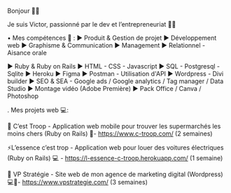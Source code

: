 Bonjour 👋🏻 

Je suis Victor, passionné par le dev et l’entrepreneuriat 📣🚀

• Mes compétences 💪 :
▶︎ Produit & Gestion de projet
▶︎ Développement web
▶︎ Graphisme & Communication 
▶︎ Management
▶︎ Relationnel - Aisance orale

▶︎ Ruby & Ruby on Rails 
▶︎ HTML - CSS - Javascript
▶︎ SQL - Postgresql - Sqlite
▶︎ Heroku
▶︎ Figma
▶︎ Postman - Utilisation d'API
▶︎ Wordpress - Divi builder
▶︎ SEO & SEA - Google ads / Google analytics / Tag manager / Data Studio
▶︎ Montage vidéo (Adobe Première)
▶︎ Pack Office / Canva / Photoshop 

. Mes projets web 💻: 

🛒 C’est Troop - Application web mobile pour trouver les supermarchés les moins chers (Ruby on Rails)
📱- https://www.c-troop.com/ (2 semaines)

⚡️L’essence c’est trop - Application web pour louer des voitures électriques (Ruby on Rails)
💻 - https://l-essence-c-troop.herokuapp.com/ (1 semaine)

🌱 VP Stratégie - Site web de mon agence de marketing digital (Wordpress)
💻📱- https://www.vpstrategie.com/ (3 semaines)
